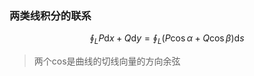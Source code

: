 ### 两类线积分的联系

$$\oint_L P\mathrm{d}x+Q\mathrm{d}y=\oint_L (P\cos \alpha +Q\cos \beta)\mathrm{d}s$$

> 两个cos是曲线的切线向量的方向余弦
